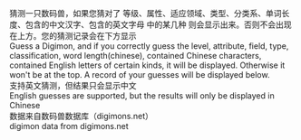 猜测一只数码兽，如果您猜对了 等级、属性、适应领域、类型、分类系、单词长度、包含的中文汉字、包含的英文字母 中的某几种 则会显示出来。否则不会出现在上方。您的猜测记录会在下方显示  
Guess a Digimon, and if you correctly guess the level, attribute, field, type, classification, word length(chinese), contained Chinese characters, contained English letters of certain kinds, it will be displayed. Otherwise it won't be at the top. A record of your guesses will be displayed below.  
支持英文猜测，但结果只会显示中文  
English guesses are supported, but the results will only be displayed in Chinese  
数据来自数码兽数据库（digimons.net）  
digimon data from digimons.net  

